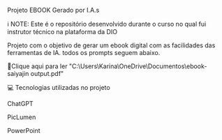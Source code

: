  Projeto EBOOK Gerado por I.A.s

 ℹ️ NOTE: Este é o repositório desenvolvido durante o curso no qual fui instrutor técnico na plataforma da DIO

 Projeto com o objetivo de gerar um ebook digital com as facilidades das ferramentas de IA. todos os prompts seguem abaixo.

 📕Clique aqui para ler
 "C:\Users\Karina\OneDrive\Documentos\ebook- saiyajin output.pdf"
 
 💻 Tecnologias utilizadas no projeto

 ChatGPT

 PicLumen

 PowerPoint
